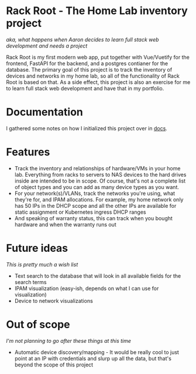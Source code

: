 # Rack Root - The Home Lab inventory project
*aka, what happens when Aaron decides to learn full stack web development and needs a project*

Rack Root is my first modern web app, put together with Vue/Vuetify for the frontend, FastAPI for the backend, and a postgres contianer for the database. The primary goal of this project is to track the inventory of devices and networks in my home lab, so all of the functionality of Rack Root is based on that. As a side effect, this project is also an exercise for me to learn full stack web development and have that in my portfolio.

# Documentation
I gathered some notes on how I initialized this project over in [docs](docs.md).

# Features
* Track the inventory and relationships of hardware/VMs in your home lab. Everything from racks to servers to NAS devices to the hard drives inside are intended to be in scope. Of course, that's not a complete list of object types and you can add as many device types as you want.
* For your network(s)/VLANs, track the networks you're using, what they're for, and IPAM allocations. For example, my home network only has 50 IPs in the DHCP scope and all the other IPs are available for static assignment or Kubernetes ingress DHCP ranges
* And speaking of warranty status, this can track when you bought hardware and when the warranty runs out

# Future ideas
*This is pretty much a wish list*
* Text search to the database that will look in all available fields for the search terms
* IPAM visualization (easy-ish, depends on what I can use for visualization)
* Device to network visualizations

# Out of scope
*I'm not planning to go after these things at this time*
* Automatic device discovery/mapping - It would be really cool to just point at an IP with credentials and slurp up all the data, but that's beyond the scope of this project
